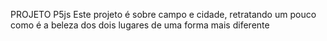 PROJETO P5js
Este projeto é sobre campo e cidade, retratando um pouco como  é a beleza dos dois lugares de uma forma mais diferente
